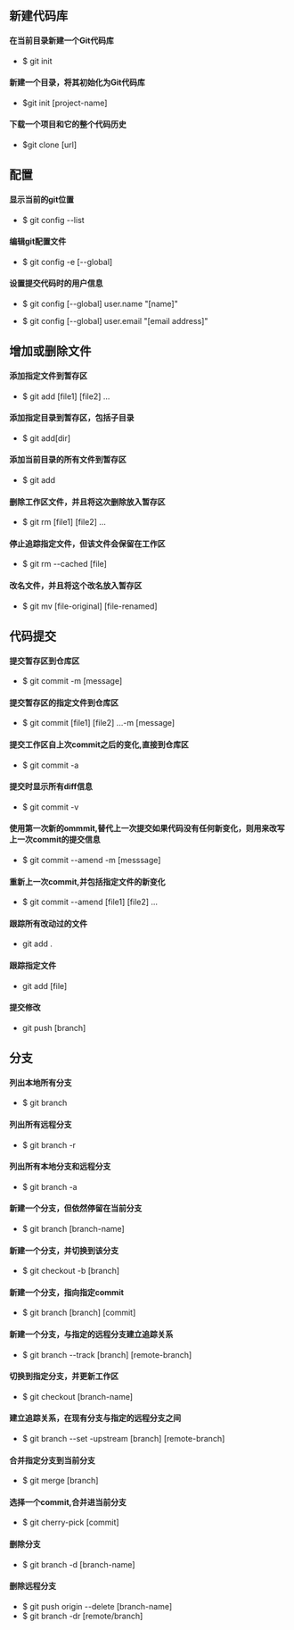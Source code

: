 ## 新建代码库

#### 在当前目录新建一个Git代码库

* $ git init

#### 新建一个目录，将其初始化为Git代码库

* $git init [project-name]

#### 下载一个项目和它的整个代码历史

* $git clone [url]

## 配置

#### 显示当前的git位置

* $ git config --list

#### 编辑git配置文件

* $ git config -e [--global]

#### 设置提交代码时的用户信息

* $ git config [--global] user.name "[name]"

* $ git config [--global] user.email "[email address]"

## 增加或删除文件

#### 添加指定文件到暂存区

* $ git add [file1] [file2] ...

#### 添加指定目录到暂存区，包括子目录

* $ git add[dir]

#### 添加当前目录的所有文件到暂存区

* $ git add

#### 删除工作区文件，并且将这次删除放入暂存区

* $ git rm [file1] [file2] ...

#### 停止追踪指定文件，但该文件会保留在工作区

* $ git rm --cached [file]

#### 改名文件，并且将这个改名放入暂存区

* $ git mv [file-original] [file-renamed]

## 代码提交

#### 提交暂存区到仓库区

* $ git commit -m [message]

#### 提交暂存区的指定文件到仓库区

* $ git commit [file1] [file2] ...-m [message]

#### 提交工作区自上次commit之后的变化,直接到仓库区

* $ git commit -a

#### 提交时显示所有diff信息

* $ git commit -v

#### 使用第一次新的ommmit,替代上一次提交如果代码没有任何新变化，则用来改写上一次commit的提交信息

* $ git commit --amend -m [messsage]

#### 重新上一次commit,并包括指定文件的新变化

* $ git commit --amend [file1] [file2] ...

#### 跟踪所有改动过的文件
* git add .

#### 跟踪指定文件
* git add [file]

#### 提交修改
* git push [branch]

## 分支

#### 列出本地所有分支 
* $ git branch

#### 列出所有远程分支 
* $ git branch -r

#### 列出所有本地分支和远程分支 
* $ git branch -a

#### 新建一个分支，但依然停留在当前分支 
* $ git branch [branch-name]

#### 新建一个分支，并切换到该分支 
* $ git checkout -b [branch]

#### 新建一个分支，指向指定commit 
* $ git branch [branch] [commit]

#### 新建一个分支，与指定的远程分支建立追踪关系 
* $ git branch --track [branch] [remote-branch]

#### 切换到指定分支，并更新工作区 
* $ git checkout [branch-name]

#### 建立追踪关系，在现有分支与指定的远程分支之间 
* $ git branch --set -upstream [branch] [remote-branch]

#### 合并指定分支到当前分支 
* $ git merge [branch]

#### 选择一个commit,合并进当前分支　　　　 
* $ git cherry-pick [commit]

#### 删除分支 
* $ git branch -d [branch-name]

#### 删除远程分支 
* $ git push origin --delete [branch-name] 
* $ git branch -dr [remote/branch]

